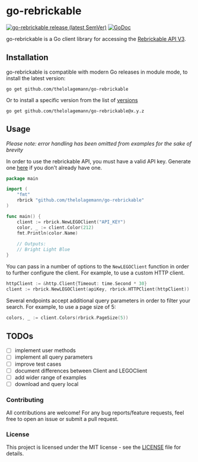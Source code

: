 # go-rebrickable

[![go-rebrickable release (latest SemVer)](https://img.shields.io/github/v/release/thelolagemann/go-rebrickable?sort=semver)](https://github.com/thelolagemann/go-rebrickable/releases)
[![GoDoc](https://img.shields.io/static/v1?label=godoc&message=reference&color=blue)](https://pkg.go.dev/github.com/thelolagemann/go-rebrickable)

go-rebrickable is a Go client library for accessing the [Rebrickable API V3](https://rebrickable.com/api/v3/docs/).

## Installation

go-rebrickable is compatible with modern Go releases in module mode, to install the latest version:
```shell
go get github.com/thelolagemann/go-rebrickable
```

Or to install a specific version from the list of [versions](https://github.com/thelolagemann/go-rebrickable/releases)
```shell
go get github.com/thelolagemann/go-rebrickable@x.y.z
```

## Usage

*Please note: error handling has been omitted from examples for the sake of brevity*

In order to use the rebrickable API, you must have a valid API key. Generate one [here](https://rebrickable.com/api/) 
if you don't already have one.

```go
package main

import (
	"fmt"
	rbrick "github.com/thelolagemann/go-rebrickable"
)

func main() {
	client := rbrick.NewLEGOClient("API_KEY")
	color, _ := client.Color(212)
	fmt.Println(color.Name)
	
	// Outputs: 
	// Bright Light Blue
}
```

You can pass in a number of options to the `NewLEGOClient` function in order to further configure the client. For example, 
to use a custom HTTP client.

```go
httpClient := &http.Client{Timeout: time.Second * 30}
client := rbrick.NewLEGOClient(apiKey, rbrick.HTTPClient(httpClient))
```

Several endpoints accept additional query parameters in order to filter your search. For example, to use a page size of
5:

```go
colors, _ := client.Colors(rbrick.PageSize(5))
```

## TODOs

* [ ] implement user methods
* [ ] implement all query parameters
* [ ] improve test cases
* [ ] document differences between Client and LEGOClient
* [ ] add wider range of examples
* [ ] download and query local

### Contributing

All contributions are welcome! For any bug reports/feature requests, feel free to open an issue or submit a pull request.

### License

This project is licensed under the MIT license - see the [LICENSE](https://github.com/thelolagemann/go-rebrickable/blob/master/LICENSE) file for details.